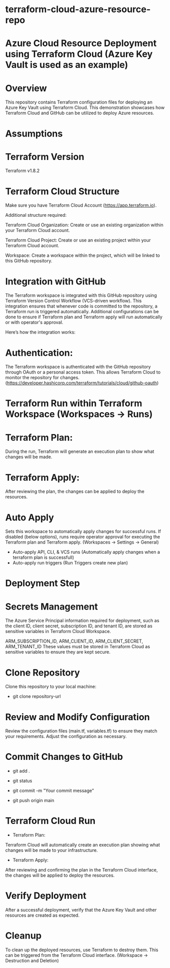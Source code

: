 # terraform-cloud-azure-resource-repo
# Azure Cloud Resource Deployment using Terraform Cloud (Azure Key Vault is used as an example)

# Overview

This repository contains Terraform configuration files for deploying an Azure Key Vault using Terraform Cloud. This demonstration showcases how Terraform Cloud and GitHub can be utilized to deploy Azure resources.

# Assumptions
# Terraform Version
Terraform v1.8.2

# Terraform Cloud Structure

Make sure you have Terraform Cloud Account (https://app.terraform.io). 

Additional structure required:

Terraform Cloud Organization: Create or use an existing organization within your Terraform Cloud account. 

Terraform Cloud Project: Create or use an existing project within your Terraform Cloud account.

Workspace: Create a workspace within the project, which will be linked to this GitHub repository.

# Integration with GitHub

The Terraform workspace is integrated with this GitHub repository using Terraform Version Control Workflow (VCS-driven workflow). This integration ensures that whenever code is committed to the repository, a Terraform run is triggered automatically. Additional configurations can be done to ensure if Terraform plan and Terraform apply will run automatically or with operator's approval.

Here’s how the integration works:

# Authentication: 

The Terraform workspace is authenticated with the GitHub repository through OAuth or a personal access token. This allows Terraform Cloud to monitor the repository for changes. (https://developer.hashicorp.com/terraform/tutorials/cloud/github-oauth)

# Terraform Run within Terraform Workspace (Workspaces -> Runs)

# Terraform Plan: 
During the run, Terraform will generate an execution plan to show what changes will be made.

# Terraform Apply: 
After reviewing the plan, the changes can be applied to deploy the resources.

# Auto Apply

Sets this workspace to automatically apply changes for successful runs. If disabled (below options), runs require operator approval for executing the Terraform plan and Terraform apply. (Workspaces -> Settings -> General)

- Auto-apply API, CLI, & VCS runs (Automatically apply changes when a terraform plan is successfull)
- Auto-apply run triggers (Run Triggers create new plan)

# Deployment Step

# Secrets Management

The Azure Service Principal information required for deployment, such as the client ID, client secret, subscription ID, and tenant ID, are stored as sensitive variables in Terraform Cloud Workspace.

ARM_SUBSCRIPTION_ID, ARM_CLIENT_ID, ARM_CLIENT_SECRET, ARM_TENANT_ID
These values must be stored in Terraform Cloud as sensitive variables to ensure they are kept secure.

# Clone Repository

Clone this repository to your local machine: 

- git clone repository-url

# Review and Modify Configuration

Review the configuration files (main.tf, variables.tf) to ensure they match your requirements. Adjust the configuration as necessary.

# Commit Changes to GitHub

- git add .

- git status

- git commit -m "Your commit message"

- git push origin main

# Terraform Cloud Run

- Terraform Plan: 

Terraform Cloud will automatically create an execution plan showing what changes will be made to your infrastructure.

- Terraform Apply: 

After reviewing and confirming the plan in the Terraform Cloud interface, the changes will be applied to deploy the resources.

# Verify Deployment
After a successful deployment, verify that the Azure Key Vault and other resources are created as expected.

# Cleanup

To clean up the deployed resources, use Terraform to destroy them. This can be triggered from the Terraform Cloud interface. (Workspace -> Destruction and Deletion)
